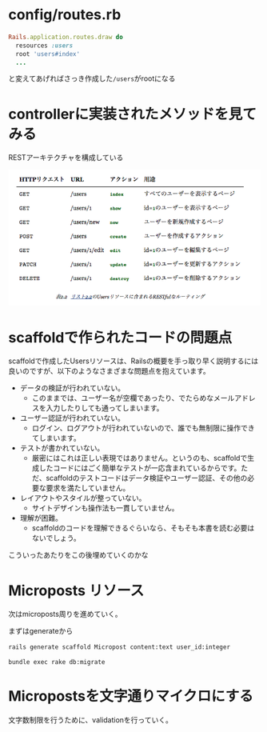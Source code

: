 # config/routes.rb
 
```ruby
Rails.application.routes.draw do
  resources :users
  root 'users#index'
  ...
``` 

と変えてあげればさっき作成した`/users`がrootになる

# controllerに実装されたメソッドを見てみる

RESTアーキテクチャを構成している

![rails-rest](./rails-rest.png)

# scaffoldで作られたコードの問題点

scaffoldで作成したUsersリソースは、Railsの概要を手っ取り早く説明するには良いのですが、以下のようなさまざまな問題点を抱えています。

* データの検証が行われていない。
  * このままでは、ユーザー名が空欄であったり、でたらめなメールアドレスを入力したりしても通ってしまいます。
* ユーザー認証が行われていない。
  * ログイン、ログアウトが行われていないので、誰でも無制限に操作できてしまいます。
* テストが書かれていない。
  * 厳密にはこれは正しい表現ではありません。というのも、scaffoldで生成したコードにはごく簡単なテストが一応含まれているからです。ただ、scaffoldのテストコードはデータ検証やユーザー認証、その他の必要な要求を満たしていません。
* レイアウトやスタイルが整っていない。
  * サイトデザインも操作法も一貫していません。
* 理解が困難。
  * scaffoldのコードを理解できるぐらいなら、そもそも本書を読む必要はないでしょう。
  
こういったあたりをこの後埋めていくのかな

# Microposts リソース

次はmicroposts周りを進めていく。

まずはgenerateから

```
rails generate scaffold Micropost content:text user_id:integer
```

```
bundle exec rake db:migrate
```

# Micropostsを文字通りマイクロにする

文字数制限を行うために、validationを行っていく。

